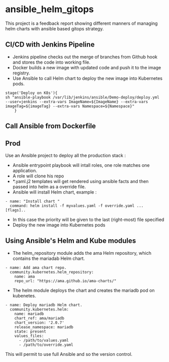 # ansible_helm_gitops

This project is a feedback report showing different manners of  managing helm charts with ansible based gitops strategy.


## CI/CD with Jenkins Pipeline

* Jenkins pipeline checks out the merge of branches from Github hook and stores the code into working file.
*  Docker builds a new image with updated code and push it to the image registry.
*  Use Ansible to call Helm chart to deploy the new image into Kubernetes pods.

```
stage('Deploy on K8s'){
sh "ansible-playbook /var/lib/jenkins/ansible/Demo-deploy/deploy.yml  --user=jenkins --extra-vars ImageName=${ImageName} --extra-vars imageTag=${imageTag} --extra-vars Namespace=${Namespace}"
    }
```
    
## Call Ansible from Dockerfile 




## Prod

Use an Ansible project to deploy all the production stack :

- Ansible entrypoint playbook will intall  roles, one role matches one application. 
- A role will clone his repo
- *.yaml.j2 templates will get rendered using ansible facts and then passed into helm as a override file. 
- Ansible will install Helm chart, example : 

```
- name: "Install chart "
  command: helm install -f myvalues.yaml -f override.yaml ... [flags]..
```

- In this case the priority will be given to the last (right-most) file specified
- Deploy the new image into Kubernetes pods


## Using Ansible's Helm and Kube modules 
- The helm_repository module adds the ama Helm repository, which contains the mariadab Helm chart. 
```
- name: Add ama chart repo.
  community.kubernetes.helm_repository:
    name: ama
    repo_url: "https://ama.github.io/ama-charts/"
```
- The helm module deploys the chart and creates the mariadb pod on kubenetes.

```
- name: Deploy mariadb Helm chart.
  community.kubernetes.helm:
    name: mariadb
    chart_ref: ama/mariadb
    chart_version: '2.0.7'
    release_namespace: mariadb
    state: present
    values_files:
      - /path/to/values.yaml
      - /path/to/override.yaml
```
      
This will permit to use full Ansible and so the version control.